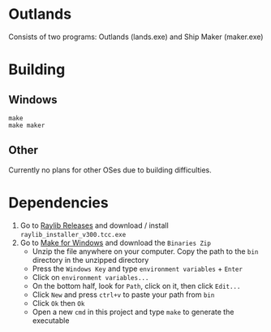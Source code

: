 # Outlands
Consists of two programs: Outlands (lands.exe) and Ship Maker (maker.exe)

# Building
## Windows
```
make
make maker
```
## Other
Currently no plans for other OSes due to building difficulties.

# Dependencies
1. Go to [Raylib Releases](https://github.com/raysan5/raylib/releases) and download / install `raylib_installer_v300.tcc.exe`
2. Go to [Make for Windows](http://gnuwin32.sourceforge.net/packages/make.htm) and download the `Binaries Zip`
    * Unzip the file anywhere on your computer. Copy the path to the `bin` directory in the unzipped directory
    * Press the `Windows Key` and type `environment variables` + `Enter`
    * Click on `environment variables...`
    * On the bottom half, look for `Path`, click on it, then click `Edit...`
    * Click `New` and press `ctrl+v` to paste your path from `bin`
    * Click `Ok` then `Ok`
    * Open a new `cmd` in this project and type `make` to generate the executable
